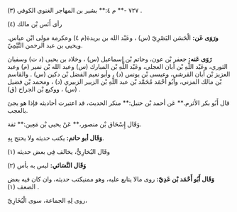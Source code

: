 ٧٢٧ -** م ٤:** بشير بن المهاجر الغنوي الكوفي (٣) .

رأى أَنَس بْن مالك (٤)

**ورَوَى عَن:** الْحَسَن البَصْرِيّ (س) ، وعَبْد الله بن بريدة(م ٤) وعكرمة مولى ابْن عباس. ويحيى بن عبد الرحمن التَّيْمِيّ.

**رَوَى عَنه:** جعفر بْن عون، وحاتم بْن إسماعيل (س) ، وخلاد بن يحيى (د ت) وسفيان الثوري، وعَبْد اللَّهِ بْن أبان العجلي، وعَبْد اللَّهِ بْن المبارك (س) وعبد الله بْن نمير (م) وعبد العزيز بْن أبان القرشي، وعيسى بْن يونس (د) ، وأبو نعيم الفضل بْن دكين (س) . والقاسم بْن مالك المزني، وأَبُو أَحْمَد مُحَمَّد بْن عبد اللَّهِ بْن الزبير الزبيري (د) ، ومحمد بْن فضيل (س) ، ووكيع بْن الجراح (ق) .

قال أَبُو بكر الأثرم.** عَن أحمد بْن حنبل:** منكر الحديث، قد اعتبرت أحاديثه فإذا هو يجئ بالعجب.

وَقَال إِسْحَاق بْن منصور،** عَنْ يحيى بْن مَعِين:** ثقة.

**وَقَال أبو حاتم:** يكتب حديثه ولا يحتج بِهِ.

وقَال البُخارِيُّ، يخالف فِي بعض حديثه (١)

**وَقَال النَّسَائي:** ليس به بأس (٢)

**وَقَال أَبُو أَحْمَد بْن عَدِيّ:** روى مالا يتابع عليه، وهو ممنيكتب حديثه، وان كان فيه بعض الضعف (١) .

روى لِهِ الجماعة، سوى الْبُخَارِيّ،